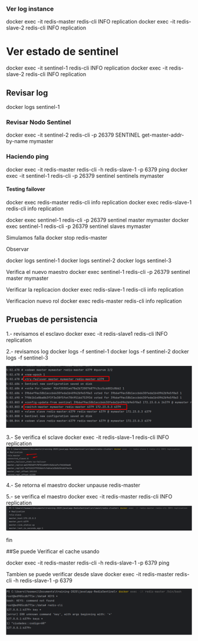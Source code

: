 ### Ver log instance
docker exec -it redis-master redis-cli INFO replication
docker exec -it redis-slave-2 redis-cli INFO replication

# Ver estado de sentinel
docker exec -it sentinel-1 redis-cli INFO replication
docker exec -it redis-slave-2 redis-cli INFO replication

## Revisar log
docker logs sentinel-1

### Revisar Nodo Sentinel
docker exec -it sentinel-2 redis-cli -p 26379 SENTINEL get-master-addr-by-name mymaster

### Haciendo ping
docker exec -it redis-master redis-cli -h redis-slave-1 -p 6379 ping
docker exec -it sentinel-1 redis-cli -p 26379 sentinel sentinels mymaster

#### Testing failover
docker exec redis-master redis-cli info replication
docker exec redis-slave-1 redis-cli info replication

docker exec sentinel-1 redis-cli -p 26379 sentinel master mymaster
docker exec sentinel-1 redis-cli -p 26379 sentinel slaves mymaster

Simulamos falla
docker stop redis-master

Observar

docker logs sentinel-1
docker logs sentinel-2
docker logs sentinel-3

Verifica el nuevo maestro
docker exec sentinel-1 redis-cli -p 26379 sentinel master mymaster

Verificar la replicacion
docker exec redis-slave-1 redis-cli info replication

Verificacion nuevo rol
docker exec redis-master redis-cli info replication


## Pruebas de persistencia
1.- revisamos el esclavo
docker exec -it redis-slave1 redis-cli INFO replication

2.- revisamos log
docker logs -f sentinel-1
docker logs -f sentinel-2
docker logs -f sentinel-3

![img.png](img.png)

3.- Se verifica el sclave
docker exec -it redis-slave-1 redis-cli INFO replication
![img_1.png](img_1.png)

4.- Se retorna el maestro
docker unpause redis-master

5.- se verifica el maestro
docker exec -it redis-master redis-cli INFO replication
![img_2.png](img_2.png)

fin

##Se puede Verificar el cache usando

docker exec -it redis-master redis-cli -h redis-slave-1 -p 6379 ping

Tambien se puede verificar desde slave
docker exec -it redis-master redis-cli -h redis-slave-1 -p 6379

![img_3.png](img_3.png)